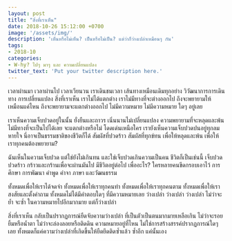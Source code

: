 ```yaml
---
layout: post
title: "สิ่งที่เราเห็น"
date: 2018-10-26 15:12:00 +0700
image: '/assets/img/'
description: 'เห็นหรือไม่เห็น? เป็นหรือไม่เป็น? แต่ว่าก็ว่างเปล่าเหมือนๆ กัน'
tags:
- 2018-10
categories:
- W-hy? ไปๆ มาๆ และ ความเปลี่ยนแปลง
twitter_text: 'Put your twitter description here.'
---
```

เวลาผ่านมา เวลาผ่านไป เวลาเวียนวน เราเดินชนเวลา เส้นทางเหมือนเดิมทุกอย่าง วิวัฒนาการการเดินทาง การเปลี่ยนแปลง สิ่งที่เราเห็น เราไม่ได้แตกต่าง เราไม่มีทางที่จะต่างออกไป ถึงจะพยายามให้เหมือนแค่ไหน ถึงจะพยายามจะแตกต่างออกไป ไม่มีความหมาย ไม่มีความหมาย ใดๆ อยู่เลย

เราเห็นความเจ็บปวดอยู่ในนั้น ยั่งยืนและถาวร เนิ่นนานไม่เปลี่ยนแปลง ความพยายามที่จะหลุดและพ้น ไม่มีทางที่จะเป็นไปได้เลย จะแตกต่างหรือไม่ โดดเด่นเหนือใคร เรายังเห็นความเจ็บปวดปนอยู่ทุกลมหายใจ นี่อาจเป็นธรรมชาติของชีวิตก็ได้ สัมผัสที่ปวดร้าว สัมผัสที่ทุกข์ทน เพื่อให้หลุดและพ้น เพื่อให้เราทุกคนต้องพยายาม?

ฉันเห็นในความเจ็บปวด แต่ใช่ยังไม่เกินทน และใช่เจ็บปวดเกินความเป็นคน ชีวิตก็เป็นเช่นนี้ เจ็บปวด ปวดร้าว กร้าวและกร้านเพื่อจะผ่านมันไป มีชีวิตอยู่ต่อไป เพื่ออะไร? ใครหลายคนขีดกรอบเอาไว้ การศึกษา การพัฒนา คำพูด คำจา ภาษา และวัฒนธรรม

ทั้งหมดเพื่อให้เราได้จดจำ ทั้งหมดเพื่อให้เราทุกคนทำ ทั้งหมดเพื่อให้เราทุกคนตาม ทั้งหมดเพื่อให้เราสงสัยและตั้งคำถาม ทั้งหมดไม่ได้มีคำตอบใดๆ ที่มีความหมายเลย ว่างเปล่า ว่างเปล่า ว่างเปล่า ไม่ว่าจะย้ำ จะซ้ำ ในความหมายไปอีกมากมาย แต่ก็ว่างเปล่า

สิ่งที่เราเห็น กลับเป็นปรากฏการณ์ยืดจับความว่างเปล่า ที่เป็นตัวเป็นตนมากมายเหลือเกิน ไม่ว่าจะรอยยิ้มหรือน้ำตา ไม่ว่าจะล่องลอยหรือติดดิน ความหมายอยู่ที่ไหน ไม่ใช่การสร้างสรรค์ปรากฏการณ์ใดๆ เลย ทั้งหมดก็แค่ความว่างเปล่าที่เกิดขึ้นให้ยืดยึดติดซ้ำแล้ว ซ้ำอีก แค่นั้นเอง
